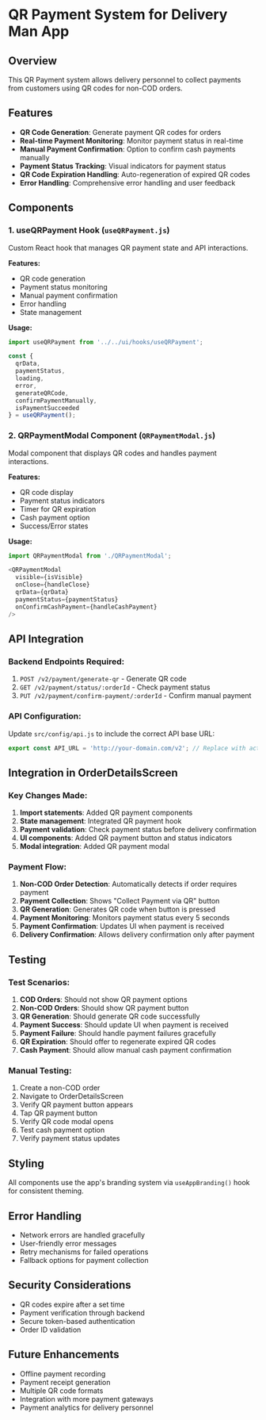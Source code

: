 # QR Payment System for Delivery Man App

## Overview
This QR Payment system allows delivery personnel to collect payments from customers using QR codes for non-COD orders.

## Features
- **QR Code Generation**: Generate payment QR codes for orders
- **Real-time Payment Monitoring**: Monitor payment status in real-time
- **Manual Payment Confirmation**: Option to confirm cash payments manually
- **Payment Status Tracking**: Visual indicators for payment status
- **QR Code Expiration Handling**: Auto-regeneration of expired QR codes
- **Error Handling**: Comprehensive error handling and user feedback

## Components

### 1. useQRPayment Hook (`useQRPayment.js`)
Custom React hook that manages QR payment state and API interactions.

**Features:**
- QR code generation
- Payment status monitoring
- Manual payment confirmation
- Error handling
- State management

**Usage:**
```javascript
import useQRPayment from '../../ui/hooks/useQRPayment';

const {
  qrData,
  paymentStatus,
  loading,
  error,
  generateQRCode,
  confirmPaymentManually,
  isPaymentSucceeded
} = useQRPayment();
```

### 2. QRPaymentModal Component (`QRPaymentModal.js`)
Modal component that displays QR codes and handles payment interactions.

**Features:**
- QR code display
- Payment status indicators
- Timer for QR expiration
- Cash payment option
- Success/Error states

**Usage:**
```javascript
import QRPaymentModal from './QRPaymentModal';

<QRPaymentModal
  visible={isVisible}
  onClose={handleClose}
  qrData={qrData}
  paymentStatus={paymentStatus}
  onConfirmCashPayment={handleCashPayment}
/>
```

## API Integration

### Backend Endpoints Required:
1. `POST /v2/payment/generate-qr` - Generate QR code
2. `GET /v2/payment/status/:orderId` - Check payment status
3. `PUT /v2/payment/confirm-payment/:orderId` - Confirm manual payment

### API Configuration:
Update `src/config/api.js` to include the correct API base URL:
```javascript
export const API_URL = 'http://your-domain.com/v2'; // Replace with actual domain
```

## Integration in OrderDetailsScreen

### Key Changes Made:
1. **Import statements**: Added QR payment components
2. **State management**: Integrated QR payment hook
3. **Payment validation**: Check payment status before delivery confirmation
4. **UI components**: Added QR payment button and status indicators
5. **Modal integration**: Added QR payment modal

### Payment Flow:
1. **Non-COD Order Detection**: Automatically detects if order requires payment
2. **Payment Collection**: Shows "Collect Payment via QR" button
3. **QR Generation**: Generates QR code when button is pressed
4. **Payment Monitoring**: Monitors payment status every 5 seconds
5. **Payment Confirmation**: Updates UI when payment is received
6. **Delivery Confirmation**: Allows delivery confirmation only after payment

## Testing

### Test Scenarios:
1. **COD Orders**: Should not show QR payment options
2. **Non-COD Orders**: Should show QR payment button
3. **QR Generation**: Should generate QR code successfully
4. **Payment Success**: Should update UI when payment is received
5. **Payment Failure**: Should handle payment failures gracefully
6. **QR Expiration**: Should offer to regenerate expired QR codes
7. **Cash Payment**: Should allow manual cash payment confirmation

### Manual Testing:
1. Create a non-COD order
2. Navigate to OrderDetailsScreen
3. Verify QR payment button appears
4. Tap QR payment button
5. Verify QR code modal opens
6. Test cash payment option
7. Verify payment status updates

## Styling
All components use the app's branding system via `useAppBranding()` hook for consistent theming.

## Error Handling
- Network errors are handled gracefully
- User-friendly error messages
- Retry mechanisms for failed operations
- Fallback options for payment collection

## Security Considerations
- QR codes expire after a set time
- Payment verification through backend
- Secure token-based authentication
- Order ID validation

## Future Enhancements
- Offline payment recording
- Payment receipt generation
- Multiple QR code formats
- Integration with more payment gateways
- Payment analytics for delivery personnel
